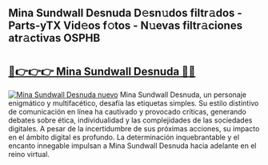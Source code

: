## Mina Sundwall Desnuda D𝚎sn𝚞dos filtr𝚊dos - Parts-yTX Vid𝚎os f𝚘tos - N𝚞evas filtr𝚊ciones atr𝚊ctivas OSPHB

# <h2><a href="http://mb99zw4.tromn.icu/?c=Mina+Sundwall+Desnuda">🔗👉👉👉 Mina Sundwall Desnuda 🔗🔗</a></h2>

[![Mina Sundwall Desnuda nuevo](https://i.imgur.com/pEAQMta.gif)](http://mb99zw4.tromn.icu/?c=Mina+Sundwall+Desnuda)
Mina Sundwall Desnuda, un personaje enigmático y multifacético, desafía las etiquetas simples. Su estilo distintivo de comunicación en línea ha cautivado y provocado críticas, generando debates sobre ética, individualidad y las complejidades de las sociedades digitales. A pesar de la incertidumbre de sus próximas acciones, su impacto en el ámbito digital es profundo. La determinación inquebrantable y el encanto innegable impulsan a Mina Sundwall Desnuda hacia adelante en el reino virtual.
